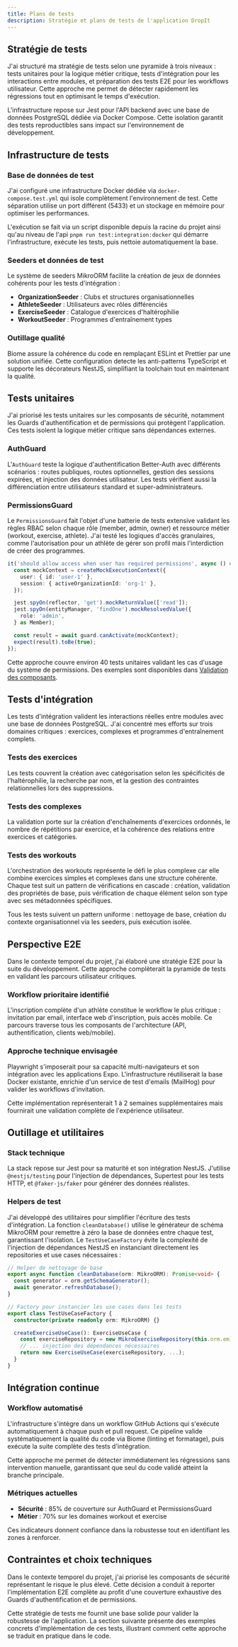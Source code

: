 ```yaml
---
title: Plans de tests
description: Stratégie et plans de tests de l'application DropIt
---
```


## Stratégie de tests

J'ai structuré ma stratégie de tests selon une pyramide à trois niveaux : tests unitaires pour la logique métier critique, tests d'intégration pour les interactions entre modules, et préparation des tests E2E pour les workflows utilisateur. Cette approche me permet de détecter rapidement les régressions tout en optimisant le temps d'exécution.

L'infrastructure repose sur Jest pour l'API backend avec une base de données PostgreSQL dédiée via Docker Compose. Cette isolation garantit des tests reproductibles sans impact sur l'environnement de développement.

## Infrastructure de tests

### Base de données de test

J'ai configuré une infrastructure Docker dédiée via `docker-compose.test.yml` qui isole complètement l'environnement de test. Cette séparation utilise un port différent (5433) et un stockage en mémoire pour optimiser les performances.

L'exécution se fait via un script disponible depuis la racine du projet ainsi qu'au niveau de l'api `pnpm run test:integration:docker` qui démarre l'infrastructure, exécute les tests, puis nettoie automatiquement la base.

### Seeders et données de test

Le système de seeders MikroORM facilite la création de jeux de données cohérents pour les tests d'intégration :

- **OrganizationSeeder** : Clubs et structures organisationnelles
- **AthleteSeeder** : Utilisateurs avec rôles différenciés
- **ExerciseSeeder** : Catalogue d'exercices d'haltérophilie
- **WorkoutSeeder** : Programmes d'entraînement types

### Outillage qualité

Biome assure la cohérence du code en remplaçant ESLint et Prettier par une solution unifiée. Cette configuration detecte les anti-patterns TypeScript et supporte les décorateurs NestJS, simplifiant la toolchain tout en maintenant la qualité.

## Tests unitaires

J'ai priorisé les tests unitaires sur les composants de sécurité, notamment les Guards d'authentification et de permissions qui protègent l'application. Ces tests isolent la logique métier critique sans dépendances externes.

### AuthGuard

L'`AuthGuard` teste la logique d'authentification Better-Auth avec différents scénarios : routes publiques, routes optionnelles, gestion des sessions expirées, et injection des données utilisateur. Les tests vérifient aussi la différenciation entre utilisateurs standard et super-administrateurs.

### PermissionsGuard

Le `PermissionsGuard` fait l'objet d'une batterie de tests extensive validant les règles RBAC selon chaque rôle (member, admin, owner) et ressource métier (workout, exercise, athlete). J'ai testé les logiques d'accès granulaires, comme l'autorisation pour un athlète de gérer son profil mais l'interdiction de créer des programmes.

```typescript
it('should allow access when user has required permissions', async () => {
  const mockContext = createMockExecutionContext({
    user: { id: 'user-1' },
    session: { activeOrganizationId: 'org-1' },
  });

  jest.spyOn(reflector, 'get').mockReturnValue(['read']);
  jest.spyOn(entityManager, 'findOne').mockResolvedValue({
    role: 'admin',
  } as Member);

  const result = await guard.canActivate(mockContext);
  expect(result).toBe(true);
});
```

Cette approche couvre environ 40 tests unitaires validant les cas d'usage du système de permissions. Des exemples sont disponibles dans [Validation des composants](/tests/validation/).

## Tests d'intégration

Les tests d'intégration valident les interactions réelles entre modules avec une base de données PostgreSQL. J'ai concentré mes efforts sur trois domaines critiques : exercices, complexes et programmes d'entraînement complets.

### Tests des exercices

Les tests couvrent la création avec catégorisation selon les spécificités de l'haltérophilie, la recherche par nom, et la gestion des contraintes relationnelles lors des suppressions.

### Tests des complexes

La validation porte sur la création d'enchaînements d'exercices ordonnés, le nombre de répétitions par exercice, et la cohérence des relations entre exercices et catégories.

### Tests des workouts

L'orchestration des workouts représente le défi le plus complexe car elle combine exercices simples et complexes dans une structure cohérente. Chaque test suit un pattern de vérifications en cascade : création, validation des propriétés de base, puis vérification de chaque élément selon son type avec ses métadonnées spécifiques.

Tous les tests suivent un pattern uniforme : nettoyage de base, création du contexte organisationnel via les seeders, puis exécution isolée.

## Perspective E2E

Dans le contexte temporel du projet, j'ai élaboré une stratégie E2E pour la suite du développement. Cette approche complèterait la pyramide de tests en validant les parcours utilisateur critiques.

### Workflow prioritaire identifié

L'inscription complète d'un athlète constitue le workflow le plus critique : invitation par email, interface web d'inscription, puis accès mobile. Ce parcours traverse tous les composants de l'architecture (API, authentification, clients web/mobile).

### Approche technique envisagée

Playwright s'imposerait pour sa capacité multi-navigateurs et son intégration avec les applications Expo. L'infrastructure réutiliserait la base Docker existante, enrichie d'un service de test d'emails (MailHog) pour valider les workflows d'invitation.

Cette implémentation représenterait 1 à 2 semaines supplémentaires mais fournirait une validation complète de l'expérience utilisateur.

## Outillage et utilitaires

### Stack technique

La stack repose sur Jest pour sa maturité et son intégration NestJS. J'utilise `@nestjs/testing` pour l'injection de dépendances, Supertest pour les tests HTTP, et `@faker-js/faker` pour générer des données réalistes.

### Helpers de test

J'ai développé des utilitaires pour simplifier l'écriture des tests d'intégration. La fonction `cleanDatabase()` utilise le générateur de schéma MikroORM pour remettre à zéro la base de données entre chaque test, garantissant l'isolation. Le `TestUseCaseFactory` évite la complexité de l'injection de dépendances NestJS en instanciant directement les repositories et use cases nécessaires :

```typescript
// Helper de nettoyage de base
export async function cleanDatabase(orm: MikroORM): Promise<void> {
  const generator = orm.getSchemaGenerator();
  await generator.refreshDatabase();
}

// Factory pour instancier les use cases dans les tests
export class TestUseCaseFactory {
  constructor(private readonly orm: MikroORM) {}

  createExerciseUseCase(): ExerciseUseCase {
    const exerciseRepository = new MikroExerciseRepository(this.orm.em);
    // ... injection des dépendances nécessaires
    return new ExerciseUseCase(exerciseRepository, ...);
  }
}
```

## Intégration continue

### Workflow automatisé

L'infrastructure s'intègre dans un workflow GitHub Actions qui s'exécute automatiquement à chaque push et pull request. Ce pipeline valide systématiquement la qualité du code via Biome (linting et formatage), puis exécute la suite complète des tests d'intégration.

Cette approche me permet de détecter immédiatement les régressions sans intervention manuelle, garantissant que seul du code validé atteint la branche principale.

### Métriques actuelles

- **Sécurité** : 85% de couverture sur AuthGuard et PermissionsGuard
- **Métier** : 70% sur les domaines workout et exercise

Ces indicateurs donnent confiance dans la robustesse tout en identifiant les zones à renforcer.

## Contraintes et choix techniques

Dans le contexte temporel du projet, j'ai priorisé les composants de sécurité représentant le risque le plus élevé. Cette décision a conduit à reporter l'implémentation E2E complète au profit d'une couverture exhaustive des Guards d'authentification et de permissions.

Cette stratégie de tests me fournit une base solide pour valider la robustesse de l'application. La section suivante présente des exemples concrets d'implémentation de ces tests, illustrant comment cette approche se traduit en pratique dans le code.